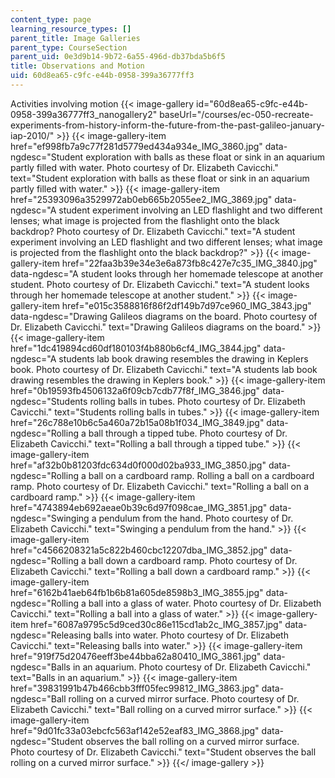 ```yaml
---
content_type: page
learning_resource_types: []
parent_title: Image Galleries
parent_type: CourseSection
parent_uid: 0e3d9b14-9b72-6a55-496d-db37bda5b6f5
title: Observations and Motion
uid: 60d8ea65-c9fc-e44b-0958-399a36777ff3
---
```


Activities involving motion
{{< image-gallery id="60d8ea65-c9fc-e44b-0958-399a36777ff3_nanogallery2" baseUrl="/courses/ec-050-recreate-experiments-from-history-inform-the-future-from-the-past-galileo-january-iap-2010/" >}}
{{< image-gallery-item href="ef998fb7a9c77f281d5779ed434a934e_IMG_3860.jpg" data-ngdesc="Student exploration with balls as these float or sink in an aquarium partly filled with water. Photo courtesy of Dr. Elizabeth Cavicchi." text="Student exploration with balls as these float or sink in an aquarium partly filled with water." >}}
{{< image-gallery-item href="25393096a3529972ab0eb665b2055ee2_IMG_3869.jpg" data-ngdesc="A student experiment involving an LED flashlight and two different lenses; what image is projected from the flashlight onto the black backdrop? Photo courtesy of Dr. Elizabeth Cavicchi." text="A student experiment involving an LED flashlight and two different lenses; what image is projected from the flashlight onto the black backdrop?" >}}
{{< image-gallery-item href="22faa3b39e34e3e6a873fb8c427e7c35_IMG_3840.jpg" data-ngdesc="A student looks through her homemade telescope at another student. Photo courtesy of Dr. Elizabeth Cavicchi." text="A student looks through her homemade telescope at another student." >}}
{{< image-gallery-item href="e015c3588816f86f2df149b7d97ce960_IMG_3843.jpg" data-ngdesc="Drawing Galileos diagrams on the board. Photo courtesy of Dr. Elizabeth Cavicchi." text="Drawing Galileos diagrams on the board." >}}
{{< image-gallery-item href="1dc419894cd60df180103f4b880b6cf4_IMG_3844.jpg" data-ngdesc="A students lab book drawing resembles the drawing in Keplers book. Photo courtesy of Dr. Elizabeth Cavicchi." text="A students lab book drawing resembles the drawing in Keplers book." >}}
{{< image-gallery-item href="0b19593fb4506132a6f09cb7cdb77f8f_IMG_3846.jpg" data-ngdesc="Students rolling balls in tubes. Photo courtesy of Dr. Elizabeth Cavicchi." text="Students rolling balls in tubes." >}}
{{< image-gallery-item href="26c788e10b6c5a460a72b15a08b1f034_IMG_3849.jpg" data-ngdesc="Rolling a ball through a tipped tube. Photo courtesy of Dr. Elizabeth Cavicchi." text="Rolling a ball through a tipped tube." >}}
{{< image-gallery-item href="af32b0b81203fdc634d0f000d02ba933_IMG_3850.jpg" data-ngdesc="Rolling a ball on a cardboard ramp. Rolling a ball on a cardboard ramp. Photo courtesy of Dr. Elizabeth Cavicchi." text="Rolling a ball on a cardboard ramp." >}}
{{< image-gallery-item href="4743894eb692aeae0b39c6d97f098cae_IMG_3851.jpg" data-ngdesc="Swinging a pendulum from the hand. Photo courtesy of Dr. Elizabeth Cavicchi." text="Swinging a pendulum from the hand." >}}
{{< image-gallery-item href="c4566208321a5c822b460cbc12207dba_IMG_3852.jpg" data-ngdesc="Rolling a ball down a cardboard ramp. Photo courtesy of Dr. Elizabeth Cavicchi." text="Rolling a ball down a cardboard ramp." >}}
{{< image-gallery-item href="6162b41aeb64fb1b6b81a605de8598b3_IMG_3855.jpg" data-ngdesc="Rolling a ball into a glass of water. Photo courtesy of Dr. Elizabeth Cavicchi." text="Rolling a ball into a glass of water." >}}
{{< image-gallery-item href="6087a9795c5d9ced30c86e115cd1ab2c_IMG_3857.jpg" data-ngdesc="Releasing balls into water. Photo courtesy of Dr. Elizabeth Cavicchi." text="Releasing balls into water." >}}
{{< image-gallery-item href="919f75d20476eeff3be44bba62a80410_IMG_3861.jpg" data-ngdesc="Balls in an aquarium. Photo courtesy of Dr. Elizabeth Cavicchi." text="Balls in an aquarium." >}}
{{< image-gallery-item href="39831991b47b466cbb3fff05fec99812_IMG_3863.jpg" data-ngdesc="Ball rolling on a curved mirror surface. Photo courtesy of Dr. Elizabeth Cavicchi." text="Ball rolling on a curved mirror surface." >}}
{{< image-gallery-item href="9d01fc33a03ebcfc563af142e52eaf83_IMG_3868.jpg" data-ngdesc="Student observes the ball rolling on a curved mirror surface. Photo courtesy of Dr. Elizabeth Cavicchi." text="Student observes the ball rolling on a curved mirror surface." >}}
{{</ image-gallery >}}